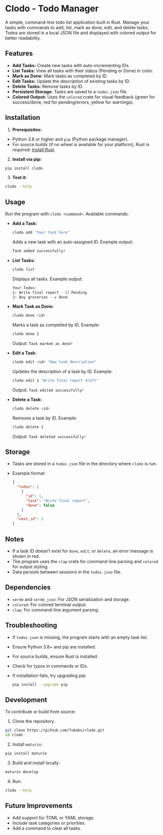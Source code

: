 # Clodo - Todo Manager

A simple, command-line todo list application built in Rust. Manage your tasks with commands to add, list, mark as done, edit, and delete tasks. Todos are stored in a local JSON file and displayed with colored output for better readability.

## Features

- **Add Tasks:** Create new tasks with auto-incrementing IDs.
- **List Tasks:** View all tasks with their status (Pending or Done) in color.
- **Mark as Done:** Mark tasks as completed by ID.
- **Edit Tasks:** Update the description of existing tasks by ID.
- **Delete Tasks:** Remove tasks by ID.
- **Persistent Storage:** Tasks are saved to a `todos.json` file.
- **Colored Output:** Uses the `colored` crate for visual feedback (green for success/done, red for pending/errors, yellow for warnings).

## Installation

1. **Prerequisites:**

- Python 3.8 or higher and `pip` (Python package manager).
- For source builds (if no wheel is available for your platform), Rust is required: [Install Rust](https://www.rust-lang.org/tools/install).

2. **Install via pip:**

  ```bash
  pip install clodo
  ```

3. **Test it:**

  ```bash
  clodo --help
  ```

## Usage

Run the program with `clodo <command>`. Available commands:

- **Add a Task:**

  ```bash
  clodo add "Your task here"
  ```

  Adds a new task with an auto-assigned ID. Example output:

  ```bash
  Task added successfully!
  ```

- **List Tasks:**

  ```bash
  clodo list
  ```

  Displays all tasks. Example output:

  ```bash
  Your Todos:
  1: Write final report - ⬜ Pending
  2: Buy groceries - ✔ Done
  ```

- **Mark Task as Done:**

  ```bash
  clodo done <id>
  ```

  Marks a task as completed by ID. Example:

  ```bash
  clodo done 1
  ```

  Output: `Task marked as done!`

- **Edit a Task:**

  ```bash
  clodo edit <id> "New task description"
  ```

  Updates the description of a task by ID. Example:

  ```bash
  clodo edit 1 "Write final report draft"
  ```

  Output: `Task edited successfully!`

- **Delete a Task:**

  ```bash
  clodo delete <id>
  ```

  Removes a task by ID. Example:

  ```bash
  clodo delete 1
  ```

  Output: `Task deleted successfully!`

## Storage

- Tasks are stored in a `todos.json` file in the directory where `clodo` is run.
- Example format:

  ```json
  {
    "todos": [
      {
        "id": 1,
        "task": "Write final report",
        "done": false
      }
    ],
    "next_id": 2
  }
  ```

## Notes

- If a task ID doesn’t exist for `done`, `edit`, or `delete`, an error message is shown in red.
- The program uses the `clap` crate for command-line parsing and `colored` for output styling.
- Data persists between sessions in the `todos.json` file.

## Dependencies

- `serde` and `serde_json`: For JSON serialization and storage.
- `colored`: For colored terminal output.
- `clap`: For command-line argument parsing.

## Troubleshooting

- If `todos.json` is missing, the program starts with an empty task list.
- Ensure Python 3.8+ and pip are installed.
- For source builds, ensure Rust is installed.
- Check for typos in commands or IDs.
- If installation fails, try upgrading pip:
  
  ```bash
  pip install --upgrade pip
  ```

## Development

To contribute or build from source:

1. Clone the repository.

  ```bash
  git clone https://github.com/fobabs/clodo.git
  cd clodo
  ```

2. Install `maturin`:

  ```bash
  pip install maturin
  ```

3. Build and install locally:

  ```bash
  maturin develop
  ```

4. Run:

  ```bash
  clodo --help
  ```

## Future Improvements

- Add support for TOML or YAML storage.
- Include task categories or priorities.
- Add a command to clear all tasks.
